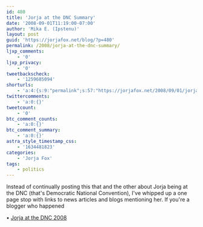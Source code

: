 ```yaml
---
id: 480
title: 'Jorja at the DNC Summary'
date: '2008-09-01T11:19:00-07:00'
author: 'Mika E. (Ipstenu)'
layout: post
guid: 'https://jorjafox.net/blog/?p=480'
permalink: /2008/jorja-at-the-dnc-summary/
ljxp_comments:
    - '0'
ljxp_privacy:
    - '0'
tweetbackscheck:
    - '1259685094'
shorturls:
    - 'a:4:{s:9:"permalink";s:57:"https://jorjafox.net/2008/09/01/jorja-at-the-dnc-summary/";s:7:"tinyurl";s:25:"http://tinyurl.com/loq53z";s:4:"isgd";s:18:"http://is.gd/534jO";s:5:"bitly";s:20:"http://bit.ly/55EHK4";}'
twittercomments:
    - 'a:0:{}'
tweetcount:
    - '0'
btc_comment_counts:
    - 'a:0:{}'
btc_comment_summary:
    - 'a:0:{}'
astra_style_timestamp_css:
    - '1634481823'
categories:
    - 'Jorja Fox'
tags:
    - politics
---
```


Instead of continually posting this that and the other about Jorja being at the DNC (that's Democratic National Convention), I've whipped up a one page stop with links to news articles and blogs mentioning her. If you're a blogger who happened

&bull; <a href="https://jorjafox.net/wiki/Democratic_National_Convention_(28_August_2008)">Jorja at the DNC 2008</a>


